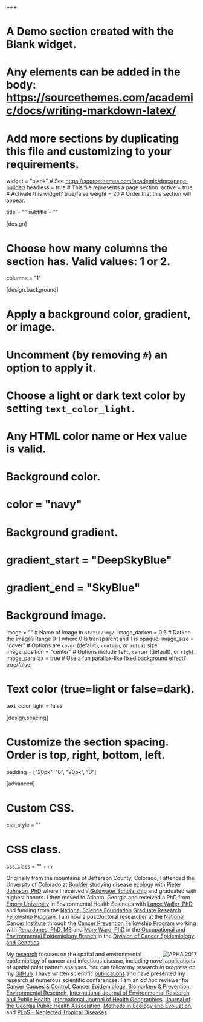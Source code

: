 +++
# A Demo section created with the Blank widget.
# Any elements can be added in the body: https://sourcethemes.com/academic/docs/writing-markdown-latex/
# Add more sections by duplicating this file and customizing to your requirements.

widget = "blank"  # See https://sourcethemes.com/academic/docs/page-builder/
headless = true  # This file represents a page section.
active = true  # Activate this widget? true/false
weight = 20  # Order that this section will appear.

title = ""
subtitle = ""

[design]
  # Choose how many columns the section has. Valid values: 1 or 2.
  columns = "1"

[design.background]
  # Apply a background color, gradient, or image.
  #   Uncomment (by removing `#`) an option to apply it.
  #   Choose a light or dark text color by setting `text_color_light`.
  #   Any HTML color name or Hex value is valid.

  # Background color.
  # color = "navy"
  
  # Background gradient.
  # gradient_start = "DeepSkyBlue"
  # gradient_end = "SkyBlue"
  
  # Background image.
  image = ""  # Name of image in `static/img/`.
  image_darken = 0.6  # Darken the image? Range 0-1 where 0 is transparent and 1 is opaque.
  image_size = "cover"  #  Options are `cover` (default), `contain`, or `actual` size.
  image_position = "center"  # Options include `left`, `center` (default), or `right`.
  image_parallax = true  # Use a fun parallax-like fixed background effect? true/false

  # Text color (true=light or false=dark).
  text_color_light = false

[design.spacing]
  # Customize the section spacing. Order is top, right, bottom, left.
  padding = ["20px", "0", "20px", "0"]

[advanced]
 # Custom CSS. 
 css_style = ""
 
 # CSS class.
 css_class = ""
+++

Originally from the mountains of Jefferson County, Colorado, I attended the [Unversity of Colorado at Boulder](https://www.colorado.edu) studying disease ecology with [Pieter Johnson, PhD](https://orcid.org/0000-0002-7997-5390) where I received a [Goldwater Scholarship](https://goldwater.scholarsapply.org/) and graduated with highest honors. I then moved to Atlanta, Georgia and received a PhD from [Emory University](http://www.emory.edu) in Environmental Health Sciences with [Lance Waller, PhD](https://orcid.org/0000-0001-5002-8886) and funding from the [National Science Foundation](https://www.nsf.gov/) [Graduate Research Fellowship Program](https://www.nsf.gov/funding/pgm_summ.jsp?pims_id=6201). I am now a postdoctoral researcher at the [National Cancer Institute](https://www.cancer.gov) through the [Cancer Prevention Fellowship Program](https://cpfp.cancer.gov/about-us/cpfp-fellow/ian-buller) working with [Rena Jones, PhD, MS](https://orcid.org/0000-0003-1294-1679) and [Mary Ward, PhD](https://orcid.org/0000-0001-7584-8856) in the [Occupational and Environmental Epidemiology Branch](https://dceg.cancer.gov/fellowship-training/what-our-fellows-do/meet-current-fellows/oeeb-fellows#ian-buller-phd-ma-postdoctoral-fellow) in the [Division of Cancer Epidemiology and Genetics](https://dceg.cancer.gov/). 

<img src="/img/apha2017.jpg" style="float:right" alt="APHA 2017" style="width:80%;height:60%;">

My [research](https://www.ncbi.nlm.nih.gov/myncbi/ian.buller.1/bibliography/public/) focuses on the spatial and environmental epidemiology of cancer and infectious disease, including novel applications of spatial point pattern analyses. You can follow my research *in progress* on my [GitHub](https://github.com/idblr). I have written scientific [publications](https://www.ncbi.nlm.nih.gov/myncbi/ian.buller.1/bibliography/public/) and have presented my research at numerous scientific conferences. I am an *ad hoc* reviewer for [Cancer Causes & Control](https://www.springer.com/journal/10552), [Cancer Epidemiology, Biomarkers & Prevention](https://cebp.aacrjournals.org/), [Environmental Research](https://www.journals.elsevier.com/environmental-research), [International Journal of Environmental Research and Public Health](https://www.mdpi.com/journal/ijerph), [International Journal of Health Geographics](https://ij-healthgeographics.biomedcentral.com/), [Journal of the Georgia Public Health Association](https://www.gapha.org/jgpha/), [Methods in Ecology and Evoluation](https://besjournals.onlinelibrary.wiley.com/journal/2041210X), and [PLoS - Neglected Tropical Diseases](https://journals.plos.org/plosntds/).